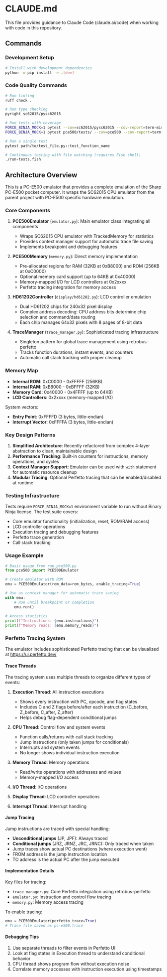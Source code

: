 # CLAUDE.md

This file provides guidance to Claude Code (claude.ai/code) when working with code in this repository.

## Commands

### Development Setup
```bash
# Install with development dependencies
python -m pip install -e .[dev]
```

### Code Quality Commands
```bash
# Run linting
ruff check .

# Run type checking
pyright sc62015/pysc62015

# Run tests with coverage
FORCE_BINJA_MOCK=1 pytest --cov=sc62015/pysc62015 --cov-report=term-missing
FORCE_BINJA_MOCK=1 pytest pce500/tests/ --cov=pce500 --cov-report=term-missing

# Run a single test
pytest path/to/test_file.py::test_function_name

# Continuous testing with file watching (requires Fish shell)
./run-tests.fish
```

## Architecture Overview

This is a PC-E500 emulator that provides a complete emulation of the Sharp PC-E500 pocket computer. It wraps the SC62015 CPU emulator from the parent project with PC-E500 specific hardware emulation.

### Core Components

1. **PCE500Emulator** (`emulator.py`): Main emulator class integrating all components
   - Wraps SC62015 CPU emulator with TrackedMemory for statistics
   - Provides context manager support for automatic trace file saving
   - Implements breakpoint and debugging features

2. **PCE500Memory** (`memory.py`): Direct memory implementation
   - Pre-allocated regions for RAM (32KB at 0xB8000) and ROM (256KB at 0xC0000)
   - Optional memory card support (up to 64KB at 0x40000)
   - Memory-mapped I/O for LCD controllers at 0x2xxxx
   - Perfetto tracing integration for memory access

3. **HD61202Controller** (`display/hd61202.py`): LCD controller emulation
   - Dual HD61202 chips for 240x32 pixel display
   - Complex address decoding: CPU address bits determine chip selection and command/data routing
   - Each chip manages 64x32 pixels with 8 pages of 8-bit data

4. **TraceManager** (`trace_manager.py`): Sophisticated tracing infrastructure
   - Singleton pattern for global trace management using retrobus-perfetto
   - Tracks function durations, instant events, and counters
   - Automatic call stack tracking with proper cleanup

### Memory Map

- **Internal ROM**: 0xC0000 - 0xFFFFF (256KB)
- **Internal RAM**: 0xB8000 - 0xBFFFF (32KB)
- **Memory Card**: 0x40000 - 0x4FFFF (up to 64KB)
- **LCD Controllers**: 0x2xxxx (memory-mapped I/O)

System vectors:
- **Entry Point**: 0xFFFFD (3 bytes, little-endian)
- **Interrupt Vector**: 0xFFFFA (3 bytes, little-endian)

### Key Design Patterns

1. **Simplified Architecture**: Recently refactored from complex 4-layer abstraction to clean, maintainable design
2. **Performance Tracking**: Built-in counters for instructions, memory operations, and cycles
3. **Context Manager Support**: Emulator can be used with `with` statement for automatic resource cleanup
4. **Modular Tracing**: Optional Perfetto tracing that can be enabled/disabled at runtime

### Testing Infrastructure

Tests require `FORCE_BINJA_MOCK=1` environment variable to run without Binary Ninja license. The test suite covers:
- Core emulator functionality (initialization, reset, ROM/RAM access)
- LCD controller operations
- Execution tracing and debugging features
- Perfetto trace generation
- Call stack tracking

### Usage Example

```python
# Basic usage from run_pce500.py
from pce500 import PCE500Emulator

# Create emulator with ROM
emu = PCE500Emulator(rom_data=rom_bytes, enable_tracing=True)

# Use as context manager for automatic trace saving
with emu:
    # Run until breakpoint or completion
    emu.run()
    
# Access statistics
print(f"Instructions: {emu.instructions}")
print(f"Memory reads: {emu.memory_reads}")
```

### Perfetto Tracing System

The emulator includes sophisticated Perfetto tracing that can be visualized at https://ui.perfetto.dev/

#### Trace Threads

The tracing system uses multiple threads to organize different types of events:

1. **Execution Thread**: All instruction executions
   - Shows every instruction with PC, opcode, and flag states
   - Includes C and Z flags before/after each instruction (C_before, Z_before, C_after, Z_after)
   - Helps debug flag-dependent conditional jumps

2. **CPU Thread**: Control flow and system events
   - Function calls/returns with call stack tracking
   - Jump instructions (only taken jumps for conditionals)
   - Interrupts and system events
   - No longer shows individual instruction execution

3. **Memory Thread**: Memory operations
   - Read/write operations with addresses and values
   - Memory-mapped I/O access

4. **I/O Thread**: I/O operations
5. **Display Thread**: LCD controller operations
6. **Interrupt Thread**: Interrupt handling

#### Jump Tracing

Jump instructions are traced with special handling:
- **Unconditional jumps** (JP, JPF): Always traced
- **Conditional jumps** (JRZ, JRNZ, JRC, JRNC): Only traced when taken
- Jump traces show actual PC destinations (where execution went)
- FROM address is the jump instruction location
- TO address is the actual PC after the jump executed

#### Implementation Details

Key files for tracing:
- `trace_manager.py`: Core Perfetto integration using retrobus-perfetto
- `emulator.py`: Instruction and control flow tracing
- `memory.py`: Memory access tracing

To enable tracing:
```python
emu = PCE500Emulator(perfetto_trace=True)
# Trace file saved as pc-e500.trace
```

#### Debugging Tips

1. Use separate threads to filter events in Perfetto UI
2. Look at flag states in Execution thread to understand conditional behavior
3. CPU thread shows program flow without execution noise
4. Correlate memory accesses with instruction execution using timestamps